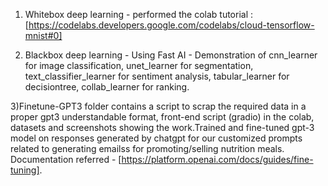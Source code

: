 1) Whitebox deep learning - performed the colab tutorial : [https://codelabs.developers.google.com/codelabs/cloud-tensorflow-mnist#0]

2) Blackbox deep learning - Using Fast AI - Demonstration of cnn_learner for image classification, unet_learner for segmentation, text_classifier_learner for sentiment analysis, tabular_learner for decisiontree, collab_learner for ranking.

3)Finetune-GPT3 folder contains a script to scrap the required data in a proper gpt3 understandable format, front-end script (gradio) in the colab, datasets and screenshots showing the work.Trained and fine-tuned gpt-3 model on responses generated by chatgpt for our customized prompts related to generating emailss for promoting/selling nutrition meals.  Documentation referred - [https://platform.openai.com/docs/guides/fine-tuning].
